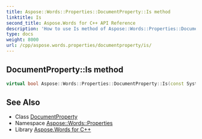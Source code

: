 ```yaml
---
title: Aspose::Words::Properties::DocumentProperty::Is method
linktitle: Is
second_title: Aspose.Words for C++ API Reference
description: 'How to use Is method of Aspose::Words::Properties::DocumentProperty class in C++.'
type: docs
weight: 8000
url: /cpp/aspose.words.properties/documentproperty/is/
---
```

## DocumentProperty::Is method




```cpp
virtual bool Aspose::Words::Properties::DocumentProperty::Is(const System::TypeInfo &target) const override
```

## See Also

* Class [DocumentProperty](../)
* Namespace [Aspose::Words::Properties](../../)
* Library [Aspose.Words for C++](../../../)
